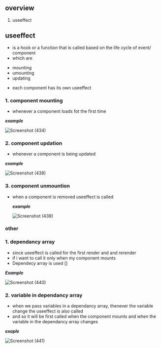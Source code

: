 ## overview
1. useeffect

## useeffect

- is a hook or a function that is called based on the life cycle of event/ component
- which are 
* mounting 
* umounting 
* updating

- each component has its own useeffect

### 1. component mounting

- whenever a component loads fot the first time

***example***

![Screenshot (434)](https://github.com/ssammueel/ReactClass/assets/124765323/ab00f557-fcd0-4906-8169-3446c904f6c6)

### 2. component updation

- whenever a component is being updated

***example***

![Screenshot (438)](https://github.com/ssammueel/ReactClass/assets/124765323/0cd0ec87-a317-4074-9e65-ba7f2f661de0)

### 3. component unmountion

- when a component is removed useeffect is called

  ***example***

  ![Screenshot (439)](https://github.com/ssammueel/ReactClass/assets/124765323/77d0fad5-9c1d-4d4d-a44d-28161488407f)


### other

### 1. dependancy array

- since useeffect is called for the first render and and rerender
- if i want to call it only when my component mounts
- Dependecy array is used []

***Example***

![Screenshot (440)](https://github.com/ssammueel/ReactClass/assets/124765323/6ae82685-5024-4c9b-89e3-6f8052ab5656)


### 2. variable in dependancy array

- when we pass variables in a dependancy array, thenever the variable change the useeffect is also called 
- and so it will be first called when the component mounts and when the variable in the dependancy array changes

***exaple***

![Screenshot (441)](https://github.com/ssammueel/ReactClass/assets/124765323/bf632e8e-2348-46ea-89e8-3de370e1bd51)

